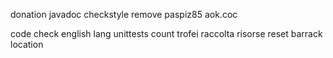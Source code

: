 donation
javadoc
checkstyle
remove paspiz85 aok.coc

code
check english lang
unittests
count trofei
raccolta risorse
reset barrack location